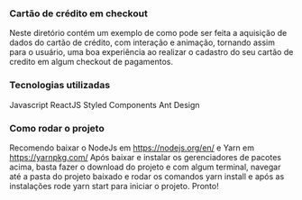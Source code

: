 ### Cartão de crédito em checkout ###

Neste diretório contém um exemplo de como pode ser feita a aquisição de dados do cartão de crédito, com interação  e animação, tornando assim para o usuário, uma boa experiência ao realizar o cadastro do seu cartão de credito em algum checkout de pagamentos.

### Tecnologias utilizadas ###
Javascript
ReactJS
Styled Components
Ant Design

### Como rodar o projeto ###
Recomendo baixar o NodeJs em https://nodejs.org/en/ e Yarn em https://yarnpkg.com/
Após baixar e instalar os gerenciadores de pacotes acima, basta fazer o download do projeto e com algum terminal, navegar até a pasta do projeto baixado e rodar os comandos yarn install e após as instalações rode yarn start para iniciar o projeto.
Pronto!
